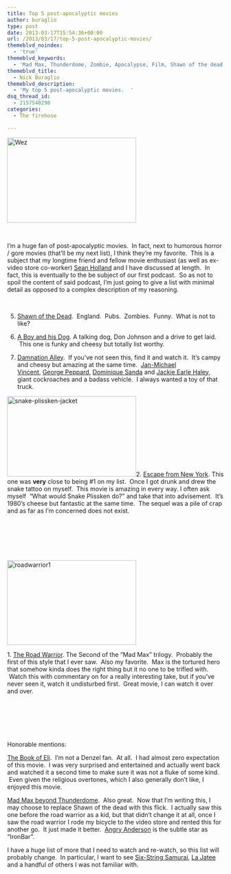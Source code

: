 ```yaml
---
title: Top 5 post-apocalyptic movies
author: buraglio
type: post
date: 2013-03-17T15:54:36+00:00
url: /2013/03/17/top-5-post-apocalyptic-movies/
themeblvd_noindex:
  - 'true'
themeblvd_keywords:
  - 'Mad Max, Thunderdome, Zombie, Apocalypse, Film, Shawn of the dead, Snake Plissken, Damnation Alley, Jackie Earle Haley,  A Boy and his Dog, Jan-Michael Vincent, Six-String Samurai, La Jatee'
themeblvd_title:
  - Nick Buraglio
themeblvd_description:
  - 'My top 5 post-apocalyptic movies.  '
dsq_thread_id:
  - 2157540298
categories:
  - The firehose

---
```

[<img class="size-medium wp-image-421 alignleft" alt="Wez" src="http://www.nickburaglio.com/wp-content/uploads/2013/03/Wez-300x198.jpg" width="300" height="198" />][1]

&nbsp;

I&#8217;m a huge fan of post-apocalyptic movies.  In fact, next to humorous horror / gore movies (that&#8217;ll be my next list), I think they&#8217;re my favorite.  This is a subject that my longtime friend and fellow movie enthusiast (as well as ex-video store co-worker) <a href="https://twitter.com/SeanMHolland" target="_blank">Sean Holland</a> and I have discussed at length.  In fact, this is eventually to the be subject of our first podcast.  So as not to spoil the content of said podcast, I&#8217;m just going to give a list with minimal detail as opposed to a complex description of my reasoning.

&nbsp;

5. <a href="http://www.imdb.com/title/tt0365748/?ref_=fn_al_tt_2" target="_blank">Shawn of the Dead</a>.  England.  Pubs.  Zombies.  Funny.  What is not to like?

4. <a href="http://www.imdb.com/title/tt0072730/" target="_blank">A Boy and his Dog</a>. A talking dog, Don Johnson and a drive to get laid.  This one is funky and cheesy but totally list worthy.

2. <a href="http://www.imdb.com/title/tt0075909/?ref_=fn_al_tt_1" target="_blank">Damnation Alley</a>.  If you&#8217;ve not seen this, find it and watch it.  It&#8217;s campy and cheesy but amazing at the same time.  <a itemprop="url" href="http://www.imdb.com/name/nm0001821/?ref_=tt_ov_st">Jan-Michael Vincent</a>, <a itemprop="url" href="http://www.imdb.com/name/nm0000577/?ref_=tt_ov_st">George Peppard</a>, <a itemprop="url" href="http://www.imdb.com/name/nm0761212/?ref_=tt_ov_st">Dominique Sanda</a> and <a href="http://www.imdb.com/name/nm0355097/" target="_blank">Jackie Earle Haley</a>, giant cockroaches and a badass vehicle.  I always wanted a toy of that truck.

[<img class="size-full wp-image-429 alignleft" alt="snake-plissken-jacket" src="http://www.nickburaglio.com/wp-content/uploads/2013/03/snake-plissken-jacket.jpg" width="300" height="187" />][2]2. <a href="http://www.imdb.com/title/tt0082340/" target="_blank">Escape from New York</a>. This one was **very** close to being #1 on my list.  Once I got drunk and drew the snake tattoo on myself.  This movie is amazing in every way. I often ask myself  &#8220;What would Snake Plissken do?&#8221; and take that into advisement.  It&#8217;s 1980&#8217;s cheese but fantastic at the same time.  The sequel was a pile of crap and as far as I&#8217;m concerned does not exist.

&nbsp;

&nbsp;

&nbsp;

[<img class="size-medium wp-image-418 alignleft" alt="roadwarrior1" src="http://www.nickburaglio.com/wp-content/uploads/2013/03/roadwarrior1-300x197.jpg" width="300" height="197" />][3]

1. <a href="http://www.imdb.com/title/tt0082694/" target="_blank">The Road Warrior</a>. The Second of the &#8220;Mad Max&#8221; trilogy.  Probably the first of this style that I ever saw.  Also my favorite.  Max is the tortured hero that somehow kinda does the right thing but it no one to be trifled with.  Watch this with commentary on for a really interesting take, but if you&#8217;ve never seen it, watch it undisturbed first.  Great movie, I can watch it over and over.

&nbsp;

&nbsp;

&nbsp;

Honorable mentions:

<a href="http://www.imdb.com/title/tt1037705/" target="_blank">The Book of Eli</a>.  I&#8217;m not a Denzel fan.  At all.  I had almost zero expectation of this movie.  I was very surprised and entertained and actually went back and watched it a second time to make sure it was not a fluke of some kind.  Even given the religious overtones, which I also generally don&#8217;t like, I enjoyed this movie.

<a href="http://www.imdb.com/title/tt0089530/?ref_=sr_1" target="_blank">Mad Max beyond Thunderdome</a>.  Also great.  Now that I&#8217;m writing this, I may choose to replace Shawn of the dead with this flick.  I actually saw this one before the road warrior as a kid, but that didn&#8217;t change it at all, once I saw the road warrior I rode my bicycle to the video store and rented this for another go.  It just made it better.  <a href="http://www.imdb.com/name/nm0026353/?ref_=tt_cl_t8" target="_blank">Angry Anderson</a> is the subtle star as &#8220;IronBar&#8221;.

I have a huge list of more that I need to watch and re-watch, so this list will probably change.  In particular, I want to see <a href="http://www.imdb.com/title/tt0118736/" target="_blank">Six-String Samurai</a>, <a href="http://www.imdb.com/title/tt0056119/?ref_=sr_1" target="_blank">La Jatee</a> and a handful of others I was not familiar with.

&nbsp;

 [1]: http://www.nickburaglio.com/wp-content/uploads/2013/03/Wez.jpg
 [2]: http://www.nickburaglio.com/wp-content/uploads/2013/03/snake-plissken-jacket.jpg
 [3]: http://www.nickburaglio.com/wp-content/uploads/2013/03/roadwarrior1.jpg